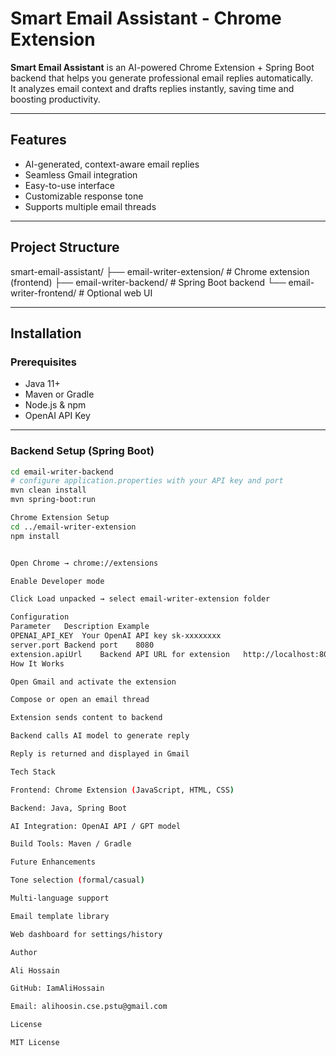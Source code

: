 # Smart Email Assistant - Chrome Extension

**Smart Email Assistant** is an AI-powered Chrome Extension + Spring Boot backend that helps you generate professional email replies automatically.  
It analyzes email context and drafts replies instantly, saving time and boosting productivity.

---

## Features

- AI-generated, context-aware email replies  
- Seamless Gmail integration  
- Easy-to-use interface  
- Customizable response tone  
- Supports multiple email threads  

---

## Project Structure



smart-email-assistant/
├── email-writer-extension/ # Chrome extension (frontend)
├── email-writer-backend/ # Spring Boot backend
└── email-writer-frontend/ # Optional web UI


---

## Installation

### Prerequisites
- Java 11+  
- Maven or Gradle  
- Node.js & npm  
- OpenAI API Key  

---

### Backend Setup (Spring Boot)

```bash
cd email-writer-backend
# configure application.properties with your API key and port
mvn clean install
mvn spring-boot:run

Chrome Extension Setup
cd ../email-writer-extension
npm install


Open Chrome → chrome://extensions

Enable Developer mode

Click Load unpacked → select email-writer-extension folder

Configuration
Parameter	Description	Example
OPENAI_API_KEY	Your OpenAI API key	sk-xxxxxxxx
server.port	Backend port	8080
extension.apiUrl	Backend API URL for extension	http://localhost:8080
How It Works

Open Gmail and activate the extension

Compose or open an email thread

Extension sends content to backend

Backend calls AI model to generate reply

Reply is returned and displayed in Gmail

Tech Stack

Frontend: Chrome Extension (JavaScript, HTML, CSS)

Backend: Java, Spring Boot

AI Integration: OpenAI API / GPT model

Build Tools: Maven / Gradle

Future Enhancements

Tone selection (formal/casual)

Multi-language support

Email template library

Web dashboard for settings/history

Author

Ali Hossain

GitHub: IamAliHossain

Email: alihoosin.cse.pstu@gmail.com

License

MIT License

